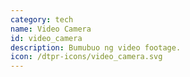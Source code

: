 ```yaml
---
category: tech
name: Video Camera
id: video_camera
description: Bumubuo ng video footage.
icon: /dtpr-icons/video_camera.svg
---
```

